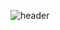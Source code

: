![header](https://capsule-render.vercel.app/api?type=wave&color=auto&height=300&section=header&text=%%20백엔드%20개발자%20박종권입니다.&fontSize=90)
